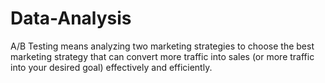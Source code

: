 # Data-Analysis

A/B Testing means analyzing two marketing strategies to choose the best marketing strategy that can convert more traffic into sales (or more traffic into your desired goal) effectively and efficiently.
